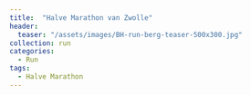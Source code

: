 ```yaml
---
title:  "Halve Marathon van Zwolle"
header:
  teaser: "/assets/images/BH-run-berg-teaser-500x300.jpg"
collection: run
categories: 
  - Run
tags:
  - Halve Marathon
---
```


<div class="strava-embed-placeholder" data-embed-type="activity" data-embed-id="11606538881" data-style="standard" data-from-embed="false"></div><script src="https://strava-embeds.com/embed.js"></script>
